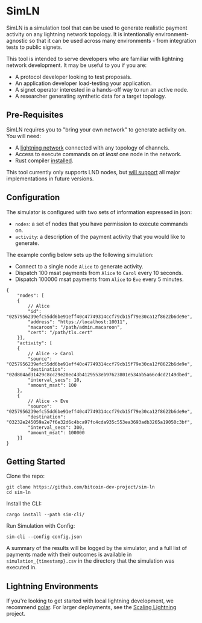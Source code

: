 # SimLN

SimLN is a simulation tool that can be used to generate realistic 
payment activity on any lightning network topology. It is intentionally 
environment-agnostic so that it can be used across many environments - 
from integration tests to public signets. 

This tool is intended to serve developers who are familiar with 
lightning network development. It may be useful to you if you are:
* A protocol developer looking to test proposals. 
* An application developer load-testing your application.
* A signet operator interested in a hands-off way to run an active node. 
* A researcher generating synthetic data for a target topology.

## Pre-Requisites
SimLN requires you to "bring your own network" to generate activity 
on. You will need:
* A [lightning network](#lightning-environments) connected with any 
  topology of channels.
* Access to execute commands on _at least_ one node in the network.
* Rust compiler [installed](https://www.rust-lang.org/tools/install).

This tool currently only supports LND nodes, but [will support](https://github.com/bitcoin-dev-project/sim-ln/issues/26)
all major implementations in future versions.

## Configuration
The simulator is configured with two sets of information expressed in 
json: 
* `nodes`: a set of nodes that you have permission to execute 
  commands on.
* `activity`: a description of the payment activity that you would 
  like to generate.

The example config below sets up the following simulation:
* Connect to a single node `Alice` to generate activity.
* Dispatch 100 msat payments from `Alice` to `Carol` every 10 seconds.
* Dispatch 100000 msat payments from `Alice` to `Eve` every 5 minutes.
```
{
    "nodes": [ 
    {
        // Alice
        "id": "0257956239efc55dd6be91eff40c47749314ccf79cb15f79e30ca12f8622b6de9e",
        "address": "https://localhost:10011",
        "macaroon": "/path/admin.macaroon",
        "cert": "/path/tls.cert"
    }],
    "activity": [ 
    {
        // Alice -> Carol
        "source": "0257956239efc55dd6be91eff40c47749314ccf79cb15f79e30ca12f8622b6de9e",
        "destination": "02d804ad31429c8cc29e20ec43b4129553eb97623801e534ab5a66cdcd2149dbed",
        "interval_secs": 10,
        "amount_msat": 100
    },
	{
        // Alice -> Eve
        "source": "0257956239efc55dd6be91eff40c47749314ccf79cb15f79e30ca12f8622b6de9e",
        "destination": "03232e245059a2e7f6e32d6c4bca97fc4cda935c553ea3693adb3265a19050c3bf",
        "interval_secs": 300,
        "amount_msat": 100000
    }]
}
```

## Getting Started
Clone the repo: 
```
git clone https://github.com/bitcoin-dev-project/sim-ln
cd sim-ln
```

Install the CLI: 
```
cargo install --path sim-cli/
```

Run Simulation with Config: 
```
sim-cli --config config.json
```

A summary of the results will be logged by the simulator, and a full 
list of payments made with their outcomes is available in 
`simulation_{timestamp}.csv` in the directory that the simulation was 
executed in.

## Lightning Environments
If you're looking to get started with local lightning development, we
recommend [polar](https://lightningpolar.com/). For larger deployments, 
see the [Scaling Lightning](https://github.com/scaling-lightning/scaling-lightning) 
project.
